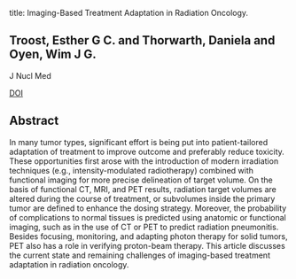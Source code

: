 title: Imaging-Based Treatment Adaptation in Radiation Oncology.

## Troost, Esther G C. and Thorwarth, Daniela and Oyen, Wim J G.
J Nucl Med

<a href="https://doi.org/10.2967/jnumed.115.162529">DOI</a>

## Abstract
In many tumor types, significant effort is being put into patient-tailored adaptation of treatment to improve outcome and preferably reduce toxicity. These opportunities first arose with the introduction of modern irradiation techniques (e.g., intensity-modulated radiotherapy) combined with functional imaging for more precise delineation of target volume. On the basis of functional CT, MRI, and PET results, radiation target volumes are altered during the course of treatment, or subvolumes inside the primary tumor are defined to enhance the dosing strategy. Moreover, the probability of complications to normal tissues is predicted using anatomic or functional imaging, such as in the use of CT or PET to predict radiation pneumonitis. Besides focusing, monitoring, and adapting photon therapy for solid tumors, PET also has a role in verifying proton-beam therapy. This article discusses the current state and remaining challenges of imaging-based treatment adaptation in radiation oncology.

